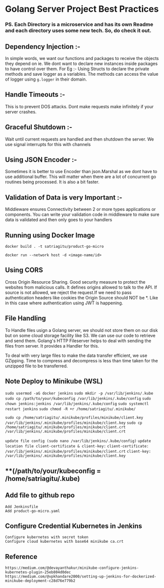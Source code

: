 # Golang Server Project Best Practices

### PS. Each Directory is a microservice and has its own Readme and each directory uses some new tech. So, do check it out.

## Dependency Injection :-
In simple words, we want our functions and packages to receive the objects they depend on ie. We dont want to declare new instances inside packages to have control over them. For Eg :- Using Structs to declare the private methods and save logger as a variables. The methods can access the value of logger using `g.logger` in their domain.

## Handle Timeouts :-
This is to prevent DOS attacks. Dont make requests make infinitely if your server crashes.

## Graceful Shutdown :-
Wait until current requests are handled and then shutdown the server. We use signal interrupts for this with channels

## Using JSON Encoder :-
Sometimes it is better to use Encoder than json.Marshal as we dont have to use additional buffer. This will matter when there are a lot of concurrent go routines being processed. It is also a bit faster.

## Validation of Data is very Important :-
Middleware ensures Connectivity between 2 or more types applications or components. You can write your validation code in middleware to make sure data is validated and then only goes to your handlers

## Running using Docker Image
`docker build . -t satriagitu/product-go-micro`

`docker run --network host -d <image-name/id>`

## Using CORS
Cross Origin Resource Sharing. Good security measure to protect the websites from malicious calls. It defines origins allowed to talk to the API. If source is not allowed, we reject the request.If we need to pass authentication headers like cookies the Origin Source should NOT be *. Like in this case where authentication using JWT is happening.

## File Handling
To Handle files usign a Golang server, we should not store them on our disk but on some cloud storage facility like S3. We can use our code to retrieve and send them. Golang's HTTP Fileserver helps to deal with sending the files from server. It provides a Handler for this.

To deal with very large files to make the data transfer efficient, we use GZipping. Time to compress and decompress is less than time taken for the unzipped file to be transferred.

## Note Deploy to Minikube (WSL)
`sudo usermod -aG docker jenkins`
`sudo mkdir -p /var/lib/jenkins/.kube`
`sudo cp /path/to/your/kubeconfig /var/lib/jenkins/.kube/config` 
`sudo chown jenkins:jenkins /var/lib/jenkins/.kube/config`
`sudo systemctl restart jenkins`
`sudo chmod -R +r /home/satriagitu/.minikube/`

`sudo cp /home/satriagitu/.minikube/profiles/minikube/client.key /var/lib/jenkins/.minikube/profiles/minikube/client.key`
`sudo cp /home/satriagitu/.minikube/profiles/minikube/client.crt /var/lib/jenkins/.minikube/profiles/minikube/client.crt`

`update file config (sudo nano /var/lib/jenkins/.kube/config)`
`update location file client-certificate & client-key:`
    `client-certificate: /var/lib/jenkins/.minikube/profiles/minikube/client.crt`
    `client-key: /var/lib/jenkins/.minikube/profiles/minikube/client.key`

## **(/path/to/your/kubeconfig = /home/satriagitu/.kube)

## Add file to github repo
    Add Jenkinsfile
    Add product-go-micro.yaml

## Configure Credential Kubernetes in Jenkins
    Configure kubernetes with secret token
    Configure cloud kubernetes with base64 minikube ca.crt

## Reference
    https://medium.com/@devayanthakur/minikube-configure-jenkins-kubernetes-plugin-25eb804d0dec
    https://medium.com/@vpkhandare2000/setting-up-jenkins-for-dockerized-minikube-deployment-c28d76e779b2